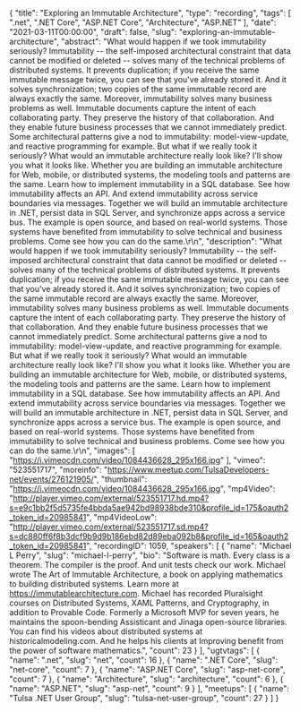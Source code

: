 {
  "title": "Exploring an Immutable Architecture",
  "type": "recording",
  "tags": [
    ".net",
    ".NET Core",
    "ASP.NET Core",
    "Architecture",
    "ASP.NET"
  ],
  "date": "2021-03-11T00:00:00",
  "draft": false,
  "slug": "exploring-an-immutable-architecture",
  "abstract": "What would happen if we took immutability seriously? Immutability -- the self-imposed architectural constraint that data cannot be modified or deleted -- solves many of the technical problems of distributed systems. It prevents duplication; if you receive the same immutable message twice, you can see that you've already stored it. And it solves synchronization; two copies of the same immutable record are always exactly the same. Moreover, immutability solves many business problems as well. Immutable documents capture the intent of each collaborating party. They preserve the history of that collaboration. And they enable future business processes that we cannot immediately predict. Some architectural patterns give a nod to immutability: model-view-update, and reactive programming for example. But what if we really took it seriously? What would an immutable architecture really look like? I'll show you what it looks like. Whether you are building an immutable architecture for Web, mobile, or distributed systems, the modeling tools and patterns are the same. Learn how to implement immutability in a SQL database. See how immutability affects an API. And extend immutability across service boundaries via messages. Together we will build an immutable architecture in .NET, persist data in SQL Server, and synchronize apps across a service bus. The example is open source, and based on real-world systems. Those systems have benefited from immutability to solve technical and business problems. Come see how you can do the same.\r\n",
  "description": "What would happen if we took immutability seriously? Immutability -- the self-imposed architectural constraint that data cannot be modified or deleted -- solves many of the technical problems of distributed systems. It prevents duplication; if you receive the same immutable message twice, you can see that you've already stored it. And it solves synchronization; two copies of the same immutable record are always exactly the same. Moreover, immutability solves many business problems as well. Immutable documents capture the intent of each collaborating party. They preserve the history of that collaboration. And they enable future business processes that we cannot immediately predict. Some architectural patterns give a nod to immutability: model-view-update, and reactive programming for example. But what if we really took it seriously? What would an immutable architecture really look like? I'll show you what it looks like. Whether you are building an immutable architecture for Web, mobile, or distributed systems, the modeling tools and patterns are the same. Learn how to implement immutability in a SQL database. See how immutability affects an API. And extend immutability across service boundaries via messages. Together we will build an immutable architecture in .NET, persist data in SQL Server, and synchronize apps across a service bus. The example is open source, and based on real-world systems. Those systems have benefited from immutability to solve technical and business problems. Come see how you can do the same.\r\n",
  "images": [
    "https://i.vimeocdn.com/video/1084436628_295x166.jpg"
  ],
  "vimeo": "523551717",
  "moreinfo": "https://www.meetup.com/TulsaDevelopers-net/events/276121905/",
  "thumbnail": "https://i.vimeocdn.com/video/1084436628_295x166.jpg",
  "mp4Video": "http://player.vimeo.com/external/523551717.hd.mp4?s=e9c1bb2f5d5735fe4bbda5ae942bd98938bde310&profile_id=175&oauth2_token_id=20985841",
  "mp4VideoLow": "http://player.vimeo.com/external/523551717.sd.mp4?s=dc880ff6f8b3dcf9b9d9b186ebd82d89eba092b8&profile_id=165&oauth2_token_id=20985841",
  "recordingID": 1059,
  "speakers": [
    {
      "name": "Michael L Perry",
      "slug": "michael-l-perry",
      "bio": "Software is math. Every class is a theorem. The compiler is the proof. And unit tests check our work. Michael wrote The Art of Immutable Architecture, a book on applying mathematics to building distributed systems. Learn more at https://immutablearchitecture.com. Michael has recorded Pluralsight courses on Distributed Systems, XAML Patterns, and Cryptography, in addition to Provable Code. Formerly a Microsoft MVP for seven years, he maintains the spoon-bending Assisticant and Jinaga open-source libraries. You can find his videos about distributed systems at historicalmodeling.com. And he helps his clients at Improving benefit from the power of software mathematics.",
      "count": 23
    }
  ],
  "ugtvtags": [
    {
      "name": ".net",
      "slug": "net",
      "count": 16
    },
    {
      "name": ".NET Core",
      "slug": "net-core",
      "count": 7
    },
    {
      "name": "ASP.NET Core",
      "slug": "asp-net-core",
      "count": 7
    },
    {
      "name": "Architecture",
      "slug": "architecture",
      "count": 6
    },
    {
      "name": "ASP.NET",
      "slug": "asp-net",
      "count": 9
    }
  ],
  "meetups": [
    {
      "name": "Tulsa .NET User Group",
      "slug": "tulsa-net-user-group",
      "count": 27
    }
  ]
}